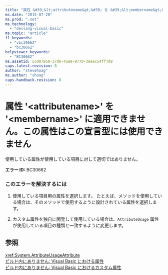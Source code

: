 ```yaml
---
title: "属性 &#39;&lt;attributename&gt;&#39; を &#39;&lt;membername&gt;&#39; に適用できません。この属性はこの宣言型には使用できません | Microsoft Docs"
ms.date: "2015-07-20"
ms.prod: ".net"
ms.technology: 
  - "devlang-visual-basic"
ms.topic: "article"
f1_keywords: 
  - "vbc30662"
  - "bc30662"
helpviewer_keywords: 
  - "BC30662"
ms.assetid: 5cd07950-37d0-45e9-8770-3eaac54ff7d9
caps.latest.revision: 8
author: "stevehoag"
ms.author: "shoag"
caps.handback.revision: 8
---
```

# 属性 &#39;&lt;attributename&gt;&#39; を &#39;&lt;membername&gt;&#39; に適用できません。この属性はこの宣言型には使用できません
使用している属性が使用している項目に対して適切ではありません。  
  
 **エラー ID:** BC30662  
  
### このエラーを解決するには  
  
1.  使用している項目用の属性を選択します。 たとえば、メソッドを使用している場合は、そのメソッドで使用するように設計されている属性を選択します。  
  
2.  カスタム属性を独自に開発して使用している場合は、`AttributeUsage` 属性が使用している項目の種類と一致するように変更します。  
  
## 参照  
 <xref:System.AttributeUsageAttribute>   
 [ビルド内にありません: Visual Basic における属性](http://msdn.microsoft.com/ja-jp/620bfc0e-4582-4c8b-8432-ebc5c3dccc22)   
 [ビルド内にありません: Visual Basic におけるカスタム属性](http://msdn.microsoft.com/ja-jp/d72d8a5c-8f64-4614-b15b-cad66845d047)